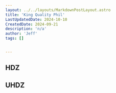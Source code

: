 ```yaml
---
layout: ../../layouts/MarkdownPostLayout.astro
title: 'King Quality Phil'
LastUpdatedDate: 2024-10-10
CreatedDate: 2024-09-21
description: 'n/a'
author: 'Jeff'
tags: []


---
```


## HDZ

## UHDZ

